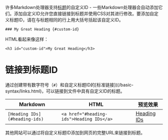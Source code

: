 许多Markdown处理器支持[标题](../../Markdown语法/基本语法/Markdown标题)的自定义ID - 一些Markdown处理器会自动添加它们。添加自定义ID允许您直接链接到标题并使用CSS对其进行修改。要添加自定义标题ID，请在与标题相同的行上用大括号括起该自定义ID。

```
### My Great Heading {#custom-id}
```

HTML看起来像这样：

```
<h3 id="custom-id">My Great Heading</h3>
```

# 链接到标题ID

通过创建带有数字符号（`#`）和自定义标题ID的[标准链接]((/basic-syntax/links.html)，可以链接到文件中具有自定义ID的标题。

|Markdown|HTML|预览效果|
|---|---|---|
|`[Heading IDs](#heading-ids)`|`<a href="#heading-ids">Heading IDs</a>`|[Heading IDs](#链接到标题ID)|
其他网站可以通过将自定义标题ID添加到网页的完整URL来链接到标题。